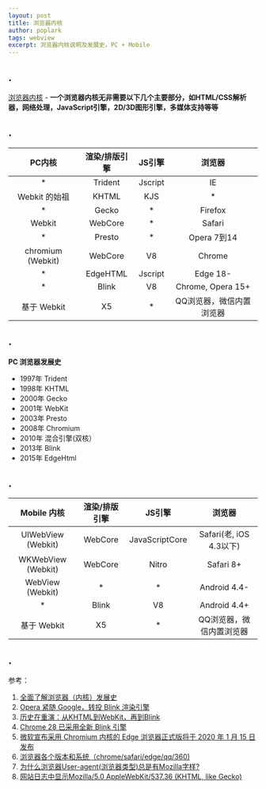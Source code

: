 ```yaml
---
layout: post
title: 浏览器内核
author: poplark
tags: webview
excerpt: 浏览器内核说明及发展史，PC + Mobile
---
```


## .

[浏览器内核](https://blog.csdn.net/milado_nju/article/details/8476584) - **一个浏览器内核无非需要以下几个主要部分，如HTML/CSS解析器，网络处理，JavaScript引擎，2D/3D图形引擎，多媒体支持等等**


## .

PC内核 | 渲染/排版引擎 | JS引擎 | 浏览器
:-: | :-: | :-: | :-:
* | Trident | Jscript | IE
Webkit 的始祖 | KHTML | KJS | *
* | Gecko | * | Firefox
Webkit | WebCore | * | Safari
* | Presto | * | Opera 7到14
chromium (Webkit) | WebCore | V8 | Chrome
* | EdgeHTML | Jscript | Edge 18-
* | Blink | V8 | Chrome, Opera 15+
基于 Webkit | X5 | * | QQ浏览器，微信内置浏览器


## .

**PC 浏览器发展史**

* 1997年 Trident
* 1998年 KHTML
* 2000年 Gecko
* 2001年 WebKit
* 2003年 Presto
* 2008年 Chromium
* 2010年 混合引擎(双核）
* 2013年 Blink
* 2015年 EdgeHtml

## .

Mobile 内核 | 渲染/排版引擎 | JS引擎 | 浏览器
:-: | :-: | :-: | :-:
UIWebView (Webkit) | WebCore | JavaScriptCore | Safari(老, iOS 4.3以下)
WKWebView (Webkit) | WebCore | Nitro | Safari 8+
WebView (Webkit) | * | * | Android 4.4-
* | Blink | V8 | Android 4.4+
基于 Webkit | X5 | * | QQ浏览器，微信内置浏览器

## .

参考：
1. [全面了解浏览器（内核）发展史](https://www.jianshu.com/p/db1b230e3415)
2. [Opera 紧随 Google，转投 Blink 渲染引擎](https://www.ifanr.com/news/272604)
3. [历史在重演：从KHTML到WebKit，再到Blink](https://36kr.com/p/202396)
4. [Chrome 28 已采用全新 Blink 引擎](https://www.oschina.net/news/39447/chrome-28-using-blink)
5. [微软宣布采用 Chromium 内核的 Edge 浏览器正式版将于 2020 年 1 月 15 日发布](https://m.chinaz.com/sees/2019/1105/1061211.shtml)
6. [浏览器各个版本和系统（chrome/safari/edge/qq/360)](https://www.cnblogs.com/mmzuo-798/p/10219107.html)
7. [为什么浏览器User-agent(浏览器类型)总是有Mozilla字样?](https://cloud.tencent.com/developer/article/1353321)
8. [网站日志中显示Mozilla/5.0 AppleWebKit/537.36 (KHTML, like Gecko)](http://madong.net.cn/index.php/2016/05/557/)
